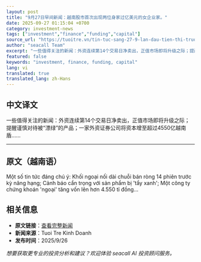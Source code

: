 ```yaml
---
layout: post
title: "9月27日早间新闻：越南股市首次出现两位身家过亿美元的女企业家。"
date: 2025-09-27 01:15:04 +0700
category: investment-news
tags: ["investment","finance","funding","capital"]
source_url: "https://tuoitre.vn/tin-tuc-sang-27-9-lan-dau-tien-thi-truong-chung-khoan-viet-co-2-nu-doanh-nhan-ti-usd-20250926180221627.htm"
author: "seacall Team"
excerpt: "一些值得关注的新闻：外资连续第14个交易日净卖出，正值市场即将升级之际；提醒谨慎对待被“漂绿”的产品；一家外资证券公司将资本增至超过4550亿越南盾……..."
featured: false
keywords: "investment, finance, funding, capital"
lang: vi
translated: true
translated_lang: zh-Hans
---
```


## 中文译文

一些值得关注的新闻：外资连续第14个交易日净卖出，正值市场即将升级之际；提醒谨慎对待被“漂绿”的产品；一家外资证券公司将资本增至超过4550亿越南盾……

---

## 原文（越南语）

Một số tin tức đáng chú ý: Khối ngoại nối dài chuỗi bán ròng 14 phiên trước kỳ nâng hạng; Cảnh báo cẩn trọng với sản phẩm bị 'tẩy xanh'; Một công ty chứng khoán 'ngoại' tăng vốn lên hơn 4.550 tỉ đồng...

## 相关信息

- **原文链接**：[查看完整新闻](https://tuoitre.vn/tin-tuc-sang-27-9-lan-dau-tien-thi-truong-chung-khoan-viet-co-2-nu-doanh-nhan-ti-usd-20250926180221627.htm)
- **新闻来源**：Tuoi Tre Kinh Doanh
- **发布时间**：2025/9/26

*想要获取更专业的投资分析和建议？欢迎体验 seacall AI 投资顾问服务。*